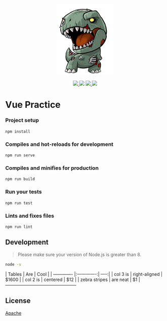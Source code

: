 <p align="center">
  <a href="https://github.com/NidhoggDJoking" target="_blank">
    <img width="180" src="https://github.com/NidhoggDJoking/VueCli/blob/master/src/image/Logo/ReLogo.png" alt="logo">
  </a>
</p>

<p align="center">
  <a href="https://cn.vuejs.org/" target="_blank">
    <img src="https://img.shields.io/badge/Vue-2.6.10-green">
  </a>
  <a href="https://router.vuejs.org/zh/" target="_blank">
    <img src="https://img.shields.io/badge/vue--router-3.0.3-brightgreen"></a>
  <a href="https://www.npmjs.com/package/jquery" target="_blank">
    <img src="https://img.shields.io/badge/jquery-3.4.1-red">
  </a>
  <a href="https://www.npmjs.com/package/core-js" target="_blank">
    <img src="https://img.shields.io/badge/core--js-2.6.5-yellow" >
  </a>
</p>



# Vue Practice

### Project setup
```
npm install
```

### Compiles and hot-reloads for development
```
npm run serve
```

### Compiles and minifies for production
```
npm run build
```

### Run your tests
```
npm run test
```

### Lints and fixes files
```
npm run lint
```

## Development

> Please make sure your version of Node.js is greater than 8.

``` bash
node -v
```

| Tables | Are | Cool | 
| ————- |:————-:| —–:| 
| col 3 is | right-aligned | $1600 | 
| col 2 is | centered | $12 | 
| zebra stripes | are neat | $1 |
 ———————————————— 

## License

[Apache](https://github.com/NidhoggDJoking/VueCli/blob/master/LICENSE)
